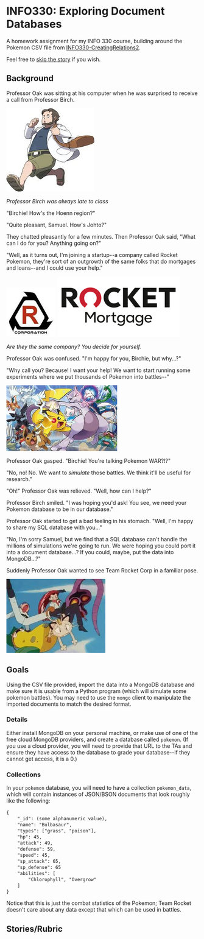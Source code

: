 # INFO330: Exploring Document Databases
A homework assignment for my INFO 330 course, building around the Pokemon CSV file from [INFO330-CreatingRelations2]().

Feel free to [skip the story](#goals) if you wish.

## Background
Professor Oak was sitting at his computer when he was surprised to receive a call from Professor Birch. 

![](Images/Birch.jpeg)

*Professor Birch was always late to class*

"Birchie! How's the Hoenn region?"

"Quite pleasant, Samuel. How's Johto?"

They chatted pleasantly for a few minutes. Then Professor Oak said, "What can I do for you? Anything going on?"

"Well, as it turns out, I'm joining a startup--a company called Rocket Pokemon, they're sort of an outgrowth of the same folks that do mortgages and loans--and I could use your help."

![](Images/Rocket.jpeg)
![](Images/rocket-mortgage.png)

*Are they the same company? You decide for yourself.*

Professor Oak was confused. "I'm happy for you, Birchie, but why...?"

"Why call you? Because! I want your help! We want to start running some experiments where we put thousands of Pokemon into battles--"

![](Images/multi-pokemon-battle.jpeg)

Professor Oak gasped. "Birchie! You're talking Pokemon WAR?!?"

"No, no! No. We want to *simulate* those battles. We think it'll be useful for research."

"Oh!" Professor Oak was relieved. "Well, how can I help?"

Professor Birch smiled. "I was hoping you'd ask! You see, we need your Pokemon database to be in our database."

Professor Oak started to get a bad feeling in his stomach. "Well, I'm happy to share my SQL database with you..."

"No, I'm sorry Samuel, but we find that a SQL database can't handle the millions of simulations we're going to run. We were hoping you could port it into a document database...? If you could, maybe, put the data into MongoDB...?"

Suddenly Professor Oak wanted to see Team Rocket Corp in a familiar pose.

![](Images/blasting_off_again.jpeg)

## Goals
Using the CSV file provided, import the data into a MongoDB database and make sure it is usable from a Python program (which will simulate some pokemon battles). You may need to use the `mongo` client to manipulate the imported documents to match the desired format.

### Details

Either install MongoDB on your personal machine, or make use of one of the free cloud MongoDB providers, and create a database called `pokemon`. (If you use a cloud provider, you will need to provide that URL to the TAs and ensure they have access to the database to grade your database--if they cannot get access, it is a 0.)

### Collections

In your `pokemon` database, you will need to have a collection `pokemon_data`, which will contain instances of JSON/BSON documents that look roughly like the following:

```
{
    "_id": (some alphanumeric value),
    "name": "Bulbasaur",
    "types": ["grass", "poison"],
    "hp": 45,
    "attack": 49,
    "defense": 59,
    "speed": 45,
    "sp_attack": 65,
    "sp_defense": 65
    "abilities": [
        "Chlorophyll", "Overgrow"
    ]
}
```

Notice that this is just the combat statistics of the Pokemon; Team Rocket doesn't care about any data except that which can be used in battles.

## Stories/Rubric




